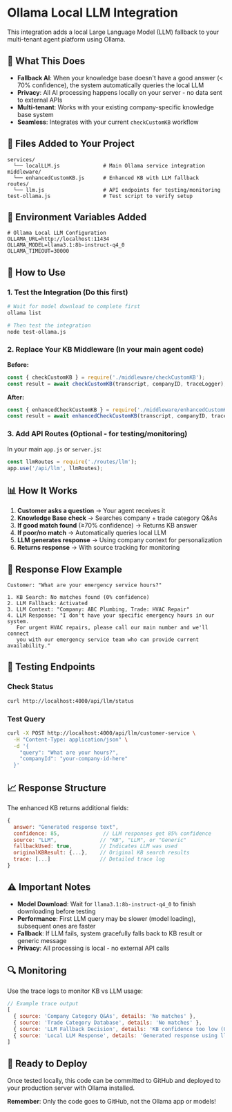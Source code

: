 # Ollama Local LLM Integration

This integration adds a local Large Language Model (LLM) fallback to your multi-tenant agent platform using Ollama.

## 🎯 **What This Does**

- **Fallback AI**: When your knowledge base doesn't have a good answer (< 70% confidence), the system automatically queries the local LLM
- **Privacy**: All AI processing happens locally on your server - no data sent to external APIs
- **Multi-tenant**: Works with your existing company-specific knowledge base system
- **Seamless**: Integrates with your current `checkCustomKB` workflow

## 📁 **Files Added to Your Project**

```
services/
  └── localLLM.js              # Main Ollama service integration
middleware/
  └── enhancedCustomKB.js      # Enhanced KB with LLM fallback
routes/
  └── llm.js                   # API endpoints for testing/monitoring
test-ollama.js                 # Test script to verify setup
```

## 🔧 **Environment Variables Added**

```env
# Ollama Local LLM Configuration
OLLAMA_URL=http://localhost:11434
OLLAMA_MODEL=llama3.1:8b-instruct-q4_0
OLLAMA_TIMEOUT=30000
```

## 🚀 **How to Use**

### 1. **Test the Integration** (Do this first)

```bash
# Wait for model download to complete first
ollama list

# Then test the integration
node test-ollama.js
```

### 2. **Replace Your KB Middleware** (In your main agent code)

**Before:**
```javascript
const { checkCustomKB } = require('./middleware/checkCustomKB');
const result = await checkCustomKB(transcript, companyID, traceLogger);
```

**After:**
```javascript
const { enhancedCheckCustomKB } = require('./middleware/enhancedCustomKB');
const result = await enhancedCheckCustomKB(transcript, companyID, traceLogger);
```

### 3. **Add API Routes** (Optional - for testing/monitoring)

In your main `app.js` or `server.js`:

```javascript
const llmRoutes = require('./routes/llm');
app.use('/api/llm', llmRoutes);
```

## 📊 **How It Works**

1. **Customer asks a question** → Your agent receives it
2. **Knowledge Base check** → Searches company + trade category Q&As
3. **If good match found** (≥70% confidence) → Returns KB answer
4. **If poor/no match** → Automatically queries local LLM
5. **LLM generates response** → Using company context for personalization
6. **Returns response** → With source tracking for monitoring

## 🔄 **Response Flow Example**

```
Customer: "What are your emergency service hours?"

1. KB Search: No matches found (0% confidence)
2. LLM Fallback: Activated
3. LLM Context: "Company: ABC Plumbing, Trade: HVAC Repair"
4. LLM Response: "I don't have your specific emergency hours in our system. 
   For urgent HVAC repairs, please call our main number and we'll connect 
   you with our emergency service team who can provide current availability."
```

## 🧪 **Testing Endpoints**

### Check Status
```bash
curl http://localhost:4000/api/llm/status
```

### Test Query
```bash
curl -X POST http://localhost:4000/api/llm/customer-service \
  -H "Content-Type: application/json" \
  -d '{
    "query": "What are your hours?",
    "companyId": "your-company-id-here"
  }'
```

## 📈 **Response Structure**

The enhanced KB returns additional fields:

```javascript
{
  answer: "Generated response text",
  confidence: 85,              // LLM responses get 85% confidence
  source: "LLM",              // "KB", "LLM", or "Generic"
  fallbackUsed: true,         // Indicates LLM was used
  originalKBResult: {...},    // Original KB search results
  trace: [...]                // Detailed trace log
}
```

## ⚠️ **Important Notes**

- **Model Download**: Wait for `llama3.1:8b-instruct-q4_0` to finish downloading before testing
- **Performance**: First LLM query may be slower (model loading), subsequent ones are faster
- **Fallback**: If LLM fails, system gracefully falls back to KB result or generic message
- **Privacy**: All processing is local - no external API calls

## 🔍 **Monitoring**

Use the trace logs to monitor KB vs LLM usage:

```javascript
// Example trace output
[
  { source: 'Company Category Q&As', details: 'No matches' },
  { source: 'Trade Category Database', details: 'No matches' },
  { source: 'LLM Fallback Decision', details: 'KB confidence too low (0%), attempting LLM fallback' },
  { source: 'Local LLM Response', details: 'Generated response using llama3.1:8b-instruct-q4_0' }
]
```

## 🎉 **Ready to Deploy**

Once tested locally, this code can be committed to GitHub and deployed to your production server with Ollama installed.

**Remember**: Only the code goes to GitHub, not the Ollama app or models!
